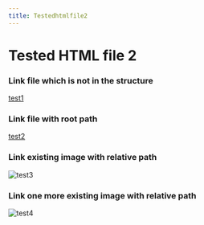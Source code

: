 ```yaml
---
title: Testedhtmlfile2
---
```


<h1>Tested HTML file 2</h1>

<h3>Link file which is not in the structure</h3>
<a href="https://github.com/gardener/gardener/blob/v1.30.0/README.md">test1</a>

<h3>Link file with root path</h3>
<a href="/maintree/html-tests/testedhtmlfile2/">test2</a>

<h3>Link existing image with relative path</h3>
<img title="test3" src="/maintree/gardener-docforge-logo.png">

<h3>Link one more existing image with relative path</h3>
<img title="test4" src="/maintree/gardener-docforge-logo.png">
